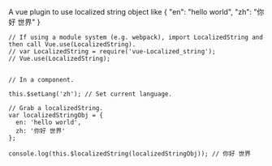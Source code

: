 A vue plugin to use localized string object like { \"en\": \"hello world\", \"zh\": \"你好 世界\" }

```
// If using a module system (e.g. webpack), import LocalizedString and then call Vue.use(LocalizedString).
// var LocalizedString = require('vue-Localized_string');
// Vue.use(LocalizedString);


// In a component.

this.$setLang('zh'); // Set current language.

// Grab a localizedString.
var localizedStringObj = {
  en: 'hello world',
  zh: '你好 世界'
};

console.log(this.$localizedString(localizedStringObj)); // 你好 世界
